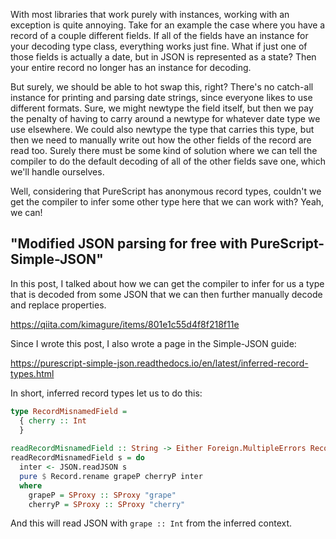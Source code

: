 With most libraries that work purely with instances, working with an exception is quite annoying. Take for an example the case where you have a record of a couple different fields. If all of the fields have an instance for your decoding type class, everything works just fine. What if just one of those fields is actually a date, but in JSON is represented as a state? Then your entire record no longer has an instance for decoding.

But surely, we should be able to hot swap this, right? There's no catch-all instance for printing and parsing date strings, since everyone likes to use different formats. Sure, we might newtype the field itself, but then we pay the penalty of having to carry around a newtype for whatever date type we use elsewhere. We could also newtype the type that carries this type, but then we need to manually write out how the other fields of the record are read too. Surely there must be some kind of solution where we can tell the compiler to do the default decoding of all of the other fields save one, which we'll handle ourselves.

Well, considering that PureScript has anonymous record types, couldn't we get the compiler to infer some other type here that we can work with? Yeah, we can!

## "Modified JSON parsing for free with PureScript-Simple-JSON"

In this post, I talked about how we can get the compiler to infer for us a type that is decoded from some JSON that we can then further manually decode and replace properties.

<https://qiita.com/kimagure/items/801e1c55d4f8f218f11e>

Since I wrote this post, I also wrote a page in the Simple-JSON guide:

<https://purescript-simple-json.readthedocs.io/en/latest/inferred-record-types.html>

In short, inferred record types let us to do this:

```hs
type RecordMisnamedField =
  { cherry :: Int
  }
  
readRecordMisnamedField :: String -> Either Foreign.MultipleErrors RecordMisnamedField
readRecordMisnamedField s = do
  inter <- JSON.readJSON s
  pure $ Record.rename grapeP cherryP inter
  where
    grapeP = SProxy :: SProxy "grape"
    cherryP = SProxy :: SProxy "cherry"
```

And this will read JSON with `grape :: Int` from the inferred context.

